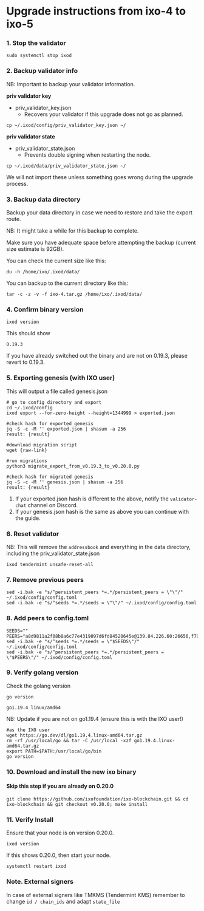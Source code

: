 # Upgrade instructions from ixo-4 to ixo-5

### 1. Stop the validator

```
sudo systemctl stop ixod
```

### 2. Backup validator info

NB: Important to backup your validator information.

**priv validator key**
- priv_validator_key.json
  - Recovers your validator if this upgrade does not go as planned.

```
cp ~/.ixod/config/priv_validator_key.json ~/
```

**priv validator state**

- priv_validator_state.json
  - Prevents double signing when restarting the node.
```
cp ~/.ixod/data/priv_validator_state.json ~/
```

We will not import these unless something goes wrong during the upgrade process.

### 3. Backup data directory

Backup your data directory in case we need to restore and take the export route.

NB: It might take a while for this backup to complete.

Make sure you have adequate space before attempting the backup (current size estimate is 92GB).

You can check the current size like this:

    du -h /home/ixo/.ixod/data/

You can backup to the current directory like this:

    tar -c -z -v -f ixo-4.tar.gz /home/ixo/.ixod/data/

### 4. Confirm binary version

    ixod version

This should show

    0.19.3

If you have already switched out the binary and are not on 0.19.3, please revert to 0.19.3.

### 5. Exporting genesis (with IXO user)

This will output a file called genesis.json

    # go to config directory and export
    cd ~/.ixod/config
    ixod export --for-zero-height --height=1344999 > exported.json

    #check hash for exported genesis
    jq -S -c -M '' exported.json | shasum -a 256
    result: {result}

    #download migration script
    wget {raw-link}

    #run migrations
    python3 migrate_export_from_v0.19.3_to_v0.20.0.py

    #check hash for migrated genesis
    jq -S -c -M '' genesis.json | shasum -a 256
    result: {result} 

1. If your exported.json hash is different to the above, notify the `validator-chat` channel on Discord.
1. If your genesis.json hash is the same as above you can continue with the guide.

### 6. Reset validator

NB: This will remove the `addressbook` and everything in the data directory, including the priv_validator_state.json

    ixod tendermint unsafe-reset-all

### 7. Remove previous peers

```
sed -i.bak -e "s/^persistent_peers *=.*/persistent_peers = \"\"/" ~/.ixod/config/config.toml
sed -i.bak -e "s/^seeds *=.*/seeds = \"\"/" ~/.ixod/config/config.toml
```

### 8. Add peers to config.toml

```
SEEDS=""
PEERS="a8d9811a2f08b8a6c77e4319097d6fd84520645e@139.84.226.60:26656,f79da5c87e40587c4cfef5d7b7902b6e69ac62bf@188.166.183.216:26656,386277f9c6a0c402889032ff76585d0a2dae7bc5@104.248.1.56:26656,26593e0854848ede80d5cd963dc8a775634e2acc@23.88.69.167:26656"
sed -i.bak -e "s/^seeds *=.*/seeds = \"$SEEDS\"/" ~/.ixod/config/config.toml
sed -i.bak -e "s/^persistent_peers *=.*/persistent_peers = \"$PEERS\"/" ~/.ixod/config/config.toml
```

### 9. Verify golang version

Check the golang version

```
go version
```

```
go1.19.4 linux/amd64
```

NB: Update if you are not on go1.19.4 (ensure this is with the IXO user!)

```
#as the IXO user
wget https://go.dev/dl/go1.19.4.linux-amd64.tar.gz
rm -rf /usr/local/go && tar -C /usr/local -xzf go1.19.4.linux-amd64.tar.gz
export PATH=$PATH:/usr/local/go/bin
go version
```

### 10. Download and install the new ixo binary

#### Skip this step if you are already on 0.20.0

```
git clone https://github.com/ixofoundation/ixo-blockchain.git && cd ixo-blockchain && git checkout v0.20.0; make install
```

### 11. Verify Install
Ensure that your node is on version 0.20.0.

    ixod version

If this shows 0.20.0, then start your node.

    systemctl restart ixod

### Note. External signers
In case of external signers like TMKMS (Tendermint KMS) remember to change `id / chain_ids` and adapt `state_file`
